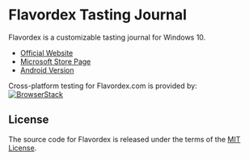 # Flavordex Tasting Journal

Flavordex is a customizable tasting journal for Windows 10.

   * [Official Website](http://flavordex.com/)
   * [Microsoft Store Page](https://www.microsoft.com/store/apps/9nblggh5rhrx)
   * [Android Version](https://github.com/ultramega/flavordex)

Cross-platform testing for Flavordex.com is provided by:  
[![BrowserStack](http://flavordex.com/img/browserstack-logo_2x.png)](https://www.browserstack.com)

## License

The source code for Flavordex is released under the terms of the
[MIT License](http://sguidetti.mit-license.org/).
